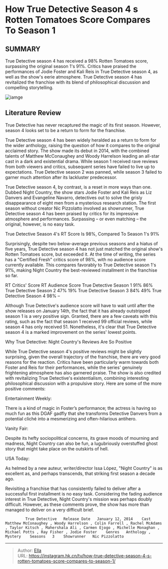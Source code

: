 # How True Detective Season 4 s Rotten Tomatoes Score Compares To Season 1


## SUMMARY 



  True Detective season 4 has received a 98% Rotten Tomatoes score, surpassing the original season 1&#39;s 91%.   Critics have praised the performances of Jodie Foster and Kali Reis in True Detective season 4, as well as the show&#39;s eerie atmosphere.   True Detective season 4 has revitalized the franchise with its blend of philosophical discussion and compelling storytelling.  

![iamge](https://static1.srcdn.com/wordpress/wp-content/uploads/2024/01/jodie-foster-as-liz-danvers-matthew-mcconaughey-as-detective-rust-cohle-from-true-detective.jpg)

## Literature Review
True Detective has never recaptured the magic of its first season. However, season 4 looks set to be a return to form for the franchise.




True Detective season 4 has been widely heralded as a return to form for the wider anthology, raising the question of how it compares to the original acclaimed story. The show made its debut in 2014, with the combined talents of Matthew McConaughey and Woody Harrelson leading an all-star cast in a dark and existential drama. While season 1 received rave reviews from both viewers and critics, subsequent series have failed to live up to expectations. True Detective season 2 was panned, while season 3 failed to garner much attention after its lackluster predecessor.




True Detective season 4, by contrast, is a reset in more ways than one. Dubbed Night Country, the show stars Jodie Foster and Kali Reis as Liz Danvers and Evangeline Navarro, detectives out to solve the grisly disappearance of eight men from a mysterious research station. The first season without creator Nic Pizzolatto involved as showrunner, True Detective season 4 has been praised by critics for its impressive atmosphere and performances. Surpassing – or even matching – the original, however, is no easy task.


 True Detective Season 4&#39;s RT Score Is 98%, Compared To Season 1&#39;s 91% 
          

Surprisingly, despite two below-average previous seasons and a hiatus of five years, True Detective season 4 has not just matched the original show&#39;s Rotten Tomatoes score, but exceeded it. At the time of writing, the series has a &#34;Certified Fresh&#34; critics score of 98%, with no audience score currently available. This compares favorably to True Detective season 1&#39;s 91%, making Night Country the best-reviewed installment in the franchise so far.




   RT Critics&#39; Score  RT Audience Score   True Detective Season 1  91%  86%   True Detective Season 2  47%  19%   True Detective Season 3  84%  49%   True Detective Season 4  98%  –   



Although True Detective&#39;s audience score will have to wait until after the show releases on January 14th, the fact that it has already outstripped season 1 is a very positive sign. Granted, there are a few caveats with this rating, such as the fact that season 1 received 99 official reviews, while season 4 has only received 51. Nonetheless, it&#39;s clear that True Detective season 4 is a marked improvement on the series&#39; lowest points.



 Why True Detective: Night Country&#39;s Reviews Are So Positive 
         




While True Detective season 4&#39;s positive reviews might be slightly surprising, given the overall trajectory of the franchise, there are very good reasons for the reaction. Critics have been particularly warm towards both Foster and Reis for their performances, while the series&#39; genuinely frightening atmosphere has also garnered praise. The show is also credited with revitalizing True Detective&#39;s existentialism, combining interesting philosophical discussion with a propulsive story. Here are some of the more positive comments:

Entertainment Weekly:

There is a kind of magic in Foster’s performance; the actress is having so much fun as this DGAF gadfly that she transforms Detective Danvers from a potential cliché into a mesmerizing and often-hilarious antihero.

Vanity Fair: 

Despite its hefty sociopolitical concerns, its grave moods of mourning and madness, Night Country can also be fun, a lugubriously overstuffed ghost story that might take place on the outskirts of hell.




USA Today:

As helmed by a new auteur, writer/director Issa López, &#34;Night Country&#34; is as excellent as, and perhaps transcends, that striking first season a decade ago.

Revisiting a franchise that has consistently failed to deliver after a successful first installment is no easy task. Considering the fading audience interest in True Detective, Night Country&#39;s mission was perhaps doubly difficult. However, as these comments prove, the show has more than managed to deliver on a very difficult brief.

             True Detective   Release Date   January 12, 2014    Cast   Matthew McConaughey , Woody Harrelson , Colin Farrell , Rachel McAdams , Taylor Kitsch , Mahershala Ali , Carmen Ejogo , Michelle Monaghan , Michael Potts , Ray Fisher , Jodie Foster    Genres   Anthology , Mystery    Seasons   3    Showrunner   Nic Pizzolatto       


---

> Author: [Ella](https://instagram.hk.cn/)  
> URL: https://instagram.hk.cn/tv/how-true-detective-season-4-s-rotten-tomatoes-score-compares-to-season-1/  

